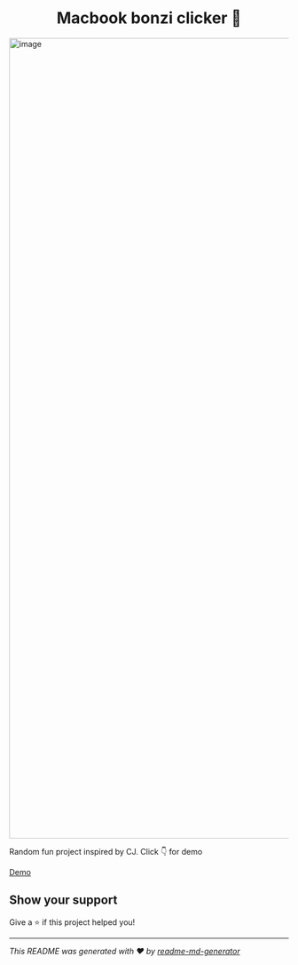 <h1 align="center">Macbook bonzi clicker 👋</h1>

<img width="1440" alt="image" src="https://user-images.githubusercontent.com/26196076/157316198-730016bf-7818-47f0-8043-5b44f46af7d5.png">

<p>
Random fun project inspired by CJ. Click 👇 for demo 
</p>

[Demo](https://mbp-clicker.surge.sh/)

## Show your support

Give a ⭐️ if this project helped you!

---

_This README was generated with ❤️ by [readme-md-generator](https://github.com/kefranabg/readme-md-generator)_
